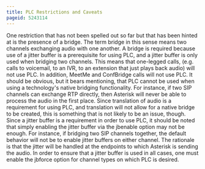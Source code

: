 ```yaml
---
title: PLC Restrictions and Caveats
pageid: 5243114
---
```


One restriction that has not been spelled out so far but that has been hinted at is the presence of a bridge. The term bridge in this sense means two channels exchanging audio with one another. A bridge is required because use of a jitter buffer is a prerequisite for using PLC, and a jitter buffer is only used when bridging two channels. This means that one-legged calls, (e.g. calls to voicemail, to an IVR, to an extension that just plays back audio) will not use PLC. In addition, MeetMe and ConfBridge calls will not use PLC. It should be obvious, but it bears mentioning, that PLC cannot be used when using a technology's native bridging functionality. For instance, if two SIP channels can exchange RTP directly, then Asterisk will never be able to process the audio in the first place. Since translation of audio is a requirement for using PLC, and translation will not allow for a native bridge to be created, this is something that is not likely to be an issue, though. Since a jitter buffer is a requirement in order to use PLC, it should be noted that simply enabling the jitter buffer via the jbenable option may not be enough. For instance, if bridging two SIP channels together, the default behavior will not be to enable jitter buffers on either channel. The rationale is that the jitter will be handled at the endpoints to which Asterisk is sending the audio. In order to ensure that a jitter buffer is used in all cases, one must enable the jbforce option for channel types on which PLC is desired.
